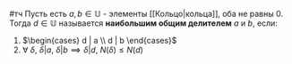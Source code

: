 #тч 
Пусть есть $a, b \in \mathbb{U}$ - элементы [[Кольцо|кольца]], оба не равны 0.
Тогда $d \in \mathbb{U}$ называется **наибольшим общим делителем** _a_ и _b_, если:
1. $\begin{cases} d | a \\ d | b \end{cases}$
2. $\forall \ \delta, \ \delta | a, \ \delta | b \implies \delta | d, \ N(\delta) \leq N(d)$